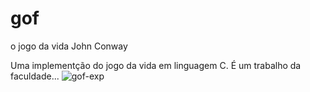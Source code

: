 # gof
o jogo da vida John Conway

Uma implementção do jogo da vida em linguagem C. É um trabalho da faculdade...
![gof-exp](https://user-images.githubusercontent.com/66813406/129995004-6576dee8-3a8f-4650-83b6-43b796e8753a.gif)
